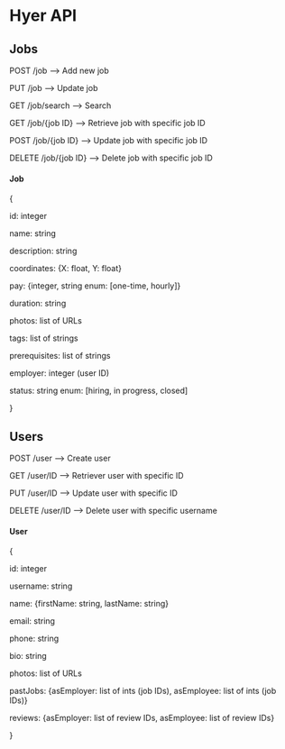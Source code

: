 # Hyer API

## Jobs

POST /job --> Add new job

PUT /job --> Update job

GET /job/search --> Search

GET /job/{job ID} --> Retrieve job with specific job ID

POST /job/{job ID} --> Update job with specific job ID

DELETE /job/{job ID} --> Delete job with specific job ID

#### Job
{

  id: integer
  
  name: string
  
  description: string
  
  coordinates: {X: float, Y: float}
  
  pay: {integer, string enum: [one-time, hourly]}
  
  duration: string
  
  photos: list of URLs
  
  tags: list of strings
  
  prerequisites: list of strings
  
  employer: integer (user ID)
  
  status: string enum: [hiring, in progress, closed]
  
}


## Users

POST /user --> Create user

GET /user/ID --> Retriever user with specific ID

PUT /user/ID --> Update user with specific ID

DELETE /user/ID --> Delete user with specific username

#### User
{

  id: integer
  
  username: string
  
  name: {firstName: string, lastName: string}
  
  email: string
  
  phone: string
  
  bio: string
  
  photos: list of URLs
  
  pastJobs: {asEmployer: list of ints (job IDs), asEmployee: list of ints (job IDs)}
  
  reviews: {asEmployer: list of review IDs, asEmployee: list of review IDs}
  
 }
